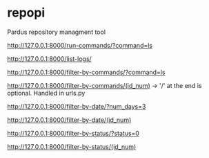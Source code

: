 # repopi
Pardus repository managment tool 

http://127.0.0.1:8000/run-commands/?command=ls   

http://127.0.0.1:8000/list-logs/

http://127.0.0.1:8000/filter-by-commands/?command=ls

http://127.0.0.1:8000/filter-by-commands/(id_num)   -> '/' at the end is optional. Handled in urls.py

http://127.0.0.1:8000/filter-by-date/?num_days=3 

http://127.0.0.1:8000/filter-by-date/(id_num)

http://127.0.0.1:8000/filter-by-status/?status=0

http://127.0.0.1:8000/filter-by-status/(id_num)
